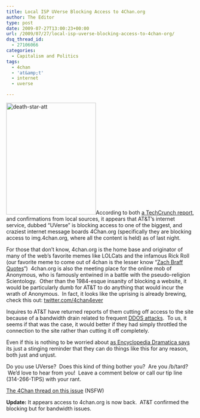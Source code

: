 ```yaml
---
title: Local ISP UVerse Blocking Access to 4Chan.org
author: The Editor
type: post
date: 2009-07-27T13:00:23+00:00
url: /2009/07/27/local-isp-uverse-blocking-access-to-4chan-org/
dsq_thread_id:
  - 27106066
categories:
  - Capitalism and Politics
tags:
  - 4chan
  - 'at&amp;t'
  - internet
  - uverse

---
```

[<img class="alignright size-medium wp-image-1092" title="death-star-att" src="http://punchingkitty.com/wp-content/uploads/2009/07/death-star-att-240x300.jpg" alt="death-star-att" width="240" height="300" srcset="http://media.punchingkitty.com/wordpress/2009/07/death-star-att-240x300.jpg 240w, http://media.punchingkitty.com/wordpress/2009/07/death-star-att.jpg 400w" sizes="(max-width: 240px) 100vw, 240px" />][1]According to both [a TechCrunch report][2], and confirmations from local sources, it appears that AT&T&#8217;s internet service, dubbed &#8220;UVerse&#8221; is blocking access to one of the biggest, and craziest internet message boards 4Chan.org (specifically they are blocking access to img.4chan.org, where all the content is held) as of last night.

For those that don&#8217;t know, 4chan.org is the home base and originator of many of the web&#8217;s favorite memes like LOLCats and the infamous Rick Roll (our favorite meme to come out of 4chan is the lesser know &#8220;[Zach Braff Quotes][3]&#8220;)  4chan.org is also the meeting place for the online mob of Anonymous, who is famously entwined in a battle with the pseudo-religion Scientology.  Other than the 1984-esque insanity of blocking a website, it would be particularly dumb for AT&T to do anything that would incur the wrath of Anonymous.  In fact, it looks like the uprising is already brewing, check this out: [twitter.com/4chan4ever][4]

Inquires to AT&T have returned reports of them cutting off access to the site because of a bandwidth drain related to frequent [DDOS attacks][5].  To us, it seems if that was the case, it would better if they had simply throttled the connection to the site rather than cutting it off completely.

Even if this is nothing to be worried about [as Encyclopedia Dramatica says][6] its just a stinging reminder that they can do things like this for any reason, both just and unjust.

Do you use UVerse?  Does this kind of thing bother you?  Are you /b/tard?  We&#8217;d love to hear from you!  Leave a comment below or call our tip line (314-266-TIPS) with your rant.

[The 4Chan thread on this issue][7] (NSFW)

**Update:** It appears access to 4chan.org is now back.  AT&T confirmed the blocking but for bandwidth issues.

 [1]: http://punchingkitty.com/wp-content/uploads/2009/07/death-star-att.jpg
 [2]: http://www.techcrunch.com/2009/07/26/att-blocks-4chan-this-is-going-to-get-ugly/
 [3]: http://encyclopediadramatica.com/Zach_Braff_Quotes
 [4]: http://twitter.com/4chan4ever
 [5]: http://en.wikipedia.org/wiki/Denial-of-service_attack
 [6]: http://encyclopediadramatica.com/AT%26T_Blocks_4chan
 [7]: http://img.4chan.org/b/res/148765231.html